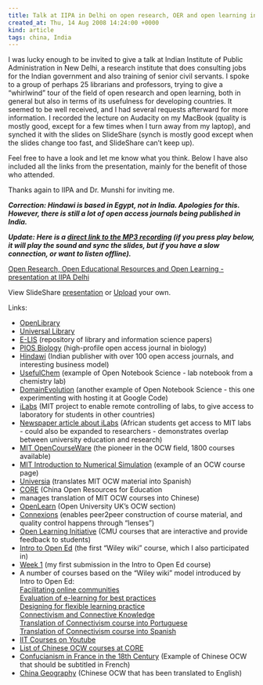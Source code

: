 ```yaml
---
title: Talk at IIPA in Delhi on open research, OER and open learning in developing countries (slidecast)
created_at: Thu, 14 Aug 2008 14:24:00 +0000
kind: article
tags: china, India
---
```


I was lucky enough to be invited to give a talk at Indian Institute of
Public Administration in New Delhi, a research institute that does
consulting jobs for the Indian government and also training of senior
civil servants. I spoke to a group of perhaps 25 librarians and
professors, trying to give a “whirlwind” tour of the field of open
research and open learning, both in general but also in terms of its
usefulness for developing countries. It seemed to be well received, and
I had several requests afterward for more information. I recorded the
lecture on Audacity on my MacBook (quality is mostly good, except for a
few times when I turn away from my laptop), and synched it with the
slides on SlideShare (synch is mostly good except when the slides change
too fast, and SlideShare can’t keep up).

Feel free to have a look and let me know what you think. Below I have
also included all the links from the presentation, mainly for the
benefit of those who attended.

Thanks again to IIPA and Dr. Munshi for inviting me.

***Correction: Hindawi is based in Egypt, not in India. Apologies for
this. However, there is still a lot of open access journals being
published in India.***

***Update: Here is a [direct link to the MP3
recording](http://reganmian.net/IIPA%20Presentation.mp3) (if you press
play below, it will play the sound and sync the slides, but if you have
a slow connection, or want to listen offline).***

[Open Research, Open Educational Resources and Open Learning -
presentation at IIPA
Delhi](http://www.slideshare.net/houshuang/open-research-open-educational-resources-and-open-learning-presentation-at-iipa-delhi-554807?src=embed "Open Research, Open Educational Resources and Open Learning - presentation at IIPA Delhi")

View SlideShare
[presentation](http://www.slideshare.net/houshuang/open-research-open-educational-resources-and-open-learning-presentation-at-iipa-delhi-554807?src=embed "View Open Research, Open Educational Resources and Open Learning - presentation at IIPA Delhi on SlideShare")
or [Upload](http://www.slideshare.net/upload?src=embed) your own.

Links:

-   [OpenLibrary](http://openlibrary.org)
-   [Universal Library](http://www.ulib.org)
-   [E-LIS](http://eprints.rclis.org) (repository of library and
  information science papers)
-   [PlOS Biology](http://biology.plosjournals.org/) (high-profile open
  access journal in biology)
-   [Hindawi](http://www.hindawi.com/) (Indian publisher with over 100
  open access journals, and interesting business model)
-   [UsefulChem](http://usefulchem.wikispaces.com) (example of Open
  Notebook Science - lab notebook from a chemistry lab)
-   [DomainEvolution](http://code.google.com/p/domainevolution/%20)
  (another example of Open Notebook Science - this one experimenting
  with hosting it at Google Code)
-   [iLabs](http://icampus.mit.edu/iLabs/) (MIT project to enable remote
  controlling of labs, to give access to laboratory for students in
  other countries)
-   [Newspaper article about
  iLabs](http://web.mit.edu/newsoffice/2005/africa.html) (African
  students get access to MIT labs - could also be expanded to
  researchers - demonstrates overlap between university education and
  research)
-   [MIT OpenCourseWare](http://ocw.mit.edu) (the pioneer in the OCW
  field, 1800 courses available)
-   [MIT Introduction to Numerical
  Simulation](http://ocw.mit.edu/OcwWeb/Electrical-Engineering-and-Computer-Science/6-336JFall2003/CourseHome/index.htm)
  (example of an OCW course page)
-   [Universia](http://mit.ocw.universia.net/%20) (translates MIT OCW
  material into Spanish)
-   [CORE](http://www.core.org.cn/) (China Open Resources for Education
  - manages translation of MIT OCW courses into Chinese)
-   [OpenLearn](http://openlearn.open.ac.uk/) (Open University UK’s OCW
  section)
-   [Connexions](http://cnx.org) (enables peer2peer construction of
  course material, and quality control happens through “lenses”)
-   [Open Learning Initiative](http://www.cmu.edu/oli/) (CMU courses
  that are interactive and provide feedback to students)
-   [Intro to Open
  Ed](http://www.opencontent.org/wiki/index.php?title=Intro_Open_Ed_Syllabus)
  (the first “Wiley wiki” course, which I also participated in)
-   [Week 1](http://reganmian.net/blog/2007/08/31/opened-week-1) (my
  first submission in the Intro to Open Ed course)
-   A number of courses based on the “Wiley wiki” model introduced by
  Intro to Open Ed:[\
   Facilitating online
  communities](http://wikieducator.org/Evaluation_of_eLearning_for_Best_Practice)[\
   Evaluation of e-learning for best
  practices](http://wikieducator.org/Designing_for_flexible_learning_practice)[\
   Designing for flexible learning practice\
  ](http://ltc.umanitoba.ca:83/wiki/Connectivism)[Connectivism and
  Connective Knowledge\
  ](http://ltc.umanitoba.ca:83/wiki/Conectivismo_-_Curso_online)[Translation
  of Connectivism course into
  Portuguese](http://ltc.umanitoba.ca:83/wiki/Conectivismo_-_Curso_online)[\
   Translation of Connectivism course into
  Spanish](http://ltc.umanitoba.ca:83/wiki/Conectivismo)
-   [IIT Courses on Youtube](http://www.youtube.com/iit)
-   [List of Chinese OCW courses at
  CORE](http://www.core.org.cn/core/localcourse/course_subject.aspx)
-   [Confucianism in France in the 18th
  Century](http://www.archive.org/details/humanities54) (Example of
  Chinese OCW that should be subtitled in
  French)[](http://www.archive.org/details/humanities54)
-   [China
  Geography](http://reganmian.net//ocw.core.org.cn/CORE/geography/china-geography)
  (Chinese OCW that has been translated to English)

